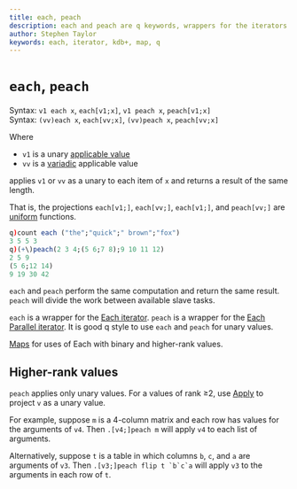 ```yaml
---
title: each, peach
description: each and peach are q keywords, wrappers for the iterators Each and Each Parallel.
author: Stephen Taylor
keywords: each, iterator, kdb+, map, q
---
```

# `each`, `peach`




Syntax: `v1 each x`, `each[v1;x]`, `v1 peach x`, `peach[v1;x]`  
Syntax: `(vv)each x`, `each[vv;x]`, `(vv)peach x`, `peach[vv;x]`

Where 

-   `v1` is a unary [applicable value](../basics/glossary.md#applicable-value)
-   `vv` is a [variadic](../basics/variadic.md) applicable value 

applies `v1` or `vv` as a unary to each item of `x` and returns a result of the same length.

That is, the projections `each[v1;]`, `each[vv;]`, `each[v1;]`, and `peach[vv;]` are [uniform](../basics/glossary.md#uniform-function) functions.

```q
q)count each ("the";"quick";" brown";"fox")
3 5 5 3
q)(+\)peach(2 3 4;(5 6;7 8);9 10 11 12)
2 5 9
(5 6;12 14)
9 19 30 42
```

`each` and `peach` perform the same computation and return the same result. 
`peach` will divide the work between available slave tasks. 

`each` is a wrapper for the [Each iterator](maps.md#each). 
`peach` is a wrapper for the [Each Parallel iterator](maps.md#each-parallel). 
It is good q style to use `each` and `peach` for unary values. 

<i class="far fa-hand-point-right"></i>
[Maps](maps.md) for uses of Each with binary and higher-rank values.

## Higher-rank values

`peach` applies only unary values. 
For a values of rank ≥2, use [Apply](apply.md) to project `v` as a unary value. 

For example, suppose `m` is a 4-column matrix and each row has values for the arguments of `v4`. Then `.[v4;]peach m` will apply `v4` to each list of arguments. 

Alternatively, suppose `t` is a table in which columns `b`, `c`, and `a` are arguments of `v3`. Then ``.[v3;]peach flip t `b`c`a`` will apply `v3` to the arguments in each row of `t`.